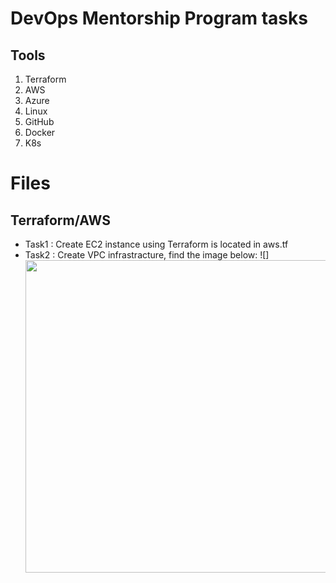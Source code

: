 
# DevOps Mentorship Program tasks

## Tools 

1. Terraform
2. AWS
3. Azure
3. Linux
4. GitHub
6. Docker
7. K8s

# Files 
## Terraform/AWS
* Task1 : Create EC2 instance using Terraform is located in aws.tf 
* Task2 : Create VPC infrastracture, find the image below:
![]<img src="(https://github.com/mohanedmoh/DevOps-Mentorship-program/blob/main/Images/Task1-AWS-%20VPC.png" data-canonical-src="https://gyazo.com/eb5c5741b6a9a16c692170a41a49c858.png" width="500" height="500" />

